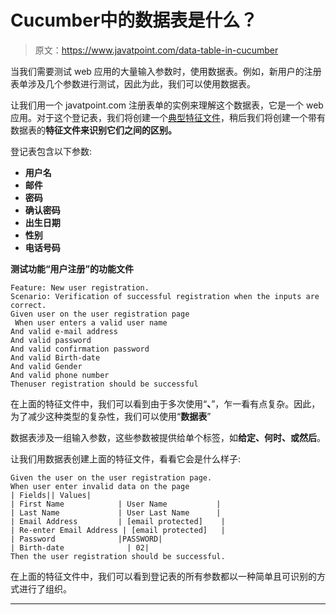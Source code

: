 # Cucumber中的数据表是什么？

> 原文：<https://www.javatpoint.com/data-table-in-cucumber>

当我们需要测试 web 应用的大量输入参数时，使用数据表。例如，新用户的注册表单涉及几个参数进行测试，因此为此，我们可以使用数据表。

让我们用一个 javatpoint.com 注册表单的实例来理解这个数据表，它是一个 web 应用。对于这个登记表，我们将创建一个[典型特征文件](feature-file-in-cucumber-testing)，稍后我们将创建一个带有数据表的**特征文件来识别它们之间的区别。**

登记表包含以下参数:

*   **用户名**
*   **邮件**
*   **密码**
*   **确认密码**
*   **出生日期**
*   **性别**
*   **电话号码**

**测试功能“用户注册”的功能文件**

```
Feature: New user registration.
Scenario: Verification of successful registration when the inputs are correct. 
Given user on the user registration page
 When user enters a valid user name 
And valid e-mail address 
And valid password 
And valid confirmation password 
And valid Birth-date 
And valid Gender 
And valid phone number 
Thenuser registration should be successful 

```

在上面的特征文件中，我们可以看到由于多次使用“**、**”，乍一看有点复杂。因此，为了减少这种类型的复杂性，我们可以使用“**数据表**”

数据表涉及一组输入参数，这些参数被提供给单个标签，如**给定、何时、**或**然后**。

让我们用数据表创建上面的特征文件，看看它会是什么样子:

```
Given the user on the user registration page.
When user enter invalid data on the page
| Fields|| Values|
| First Name            | User Name           |
| Last Name             | User Last Name      |
| Email Address         | [email protected]    |
| Re-enter Email Address | [email protected]   |
| Password              |PASSWORD|
| Birth-date              | 02|
Then the user registration should be successful.

```

在上面的特征文件中，我们可以看到登记表的所有参数都以一种简单且可识别的方式进行了组织。

* * *